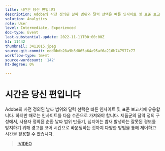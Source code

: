 ```yaml
---
title: 시간은 당신 편입니다
description: Adobe의 사전 정의된 날짜 범위와 달력 선택은 빠른 인사이트 및 표준 보고서에 유용합니다. 하지만 때로는 인사이트를 다음 수준으로 가져와야 합니다. 제품군의 달력 정의 구성에서, 사용자 정의된 순환 날짜 범위 만들기, 심지어는 밤새 발생하는 잘못된 경보를 방지하기 위해 경고를 코어 시간으로 바운딩하는 것까지 다양한 방법을 통해 제어하고 시간을 활용할 수 있습니다.
solution: Analytics
role: User
level: Intermediate, Experienced
doc-type: Event
last-substantial-update: 2022-11-11T00:00:00Z
kt: 11442
thumbnail: 3411015.jpeg
source-git-commit: edd0bdb28a9b3d065a64a95af6a216b747577c77
workflow-type: tm+mt
source-wordcount: '142'
ht-degree: 0%

---
```


# 시간은 당신 편입니다

Adobe의 사전 정의된 날짜 범위와 달력 선택은 빠른 인사이트 및 표준 보고서에 유용합니다. 하지만 때로는 인사이트를 다음 수준으로 가져와야 합니다. 제품군의 달력 정의 구성에서, 사용자 정의된 순환 날짜 범위 만들기, 심지어는 밤새 발생하는 잘못된 경보를 방지하기 위해 경고를 코어 시간으로 바운딩하는 것까지 다양한 방법을 통해 제어하고 시간을 활용할 수 있습니다.

>[!VIDEO](https://video.tv.adobe.com/v/3411015/?quality=12&learn=on)

